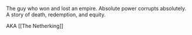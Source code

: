 The guy who won and lost an empire. Absolute power corrupts absolutely. A story of death, redemption, and equity.

AKA [[The Netherking]]